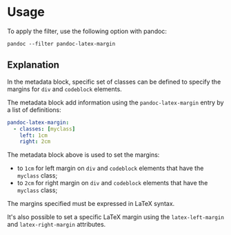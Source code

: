 # Usage

To apply the filter, use the following option with pandoc:

~~~{prompt} bash
pandoc --filter pandoc-latex-margin
~~~

Explanation
-----------

In the metadata block, specific set of classes can be defined to specify the
margins for `div` and `codeblock` elements.

The metadata block add information using the `pandoc-latex-margin` entry by
a list of definitions:

~~~yaml
pandoc-latex-margin:
  - classes: [myclass]
    left: 1cm
    right: 2cm
~~~

The metadata block above is used to set the margins:

* to `1cm` for left margin on `div` and `codeblock` elements that have the
 `myclass` class;
* to `2cm` for right margin on `div` and `codeblock` elements that have the
  `myclass` class;

The margins specified must be expressed in LaTeX syntax.

It's also possible to set a specific LaTeX margin using the `latex-left-margin`
and `latex-right-margin` attributes.


